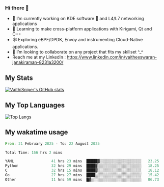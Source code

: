 ### Hi there 👋

- 🔭 I’m currently working on KDE software 💓 and L4/L7 networking applications 
- 📖 Learning to make cross-platform applications with Kirigami, Qt and C++
- 🕸️ Exploring eBPF/DPDK, Envoy and instrumenting Cloud-Native applications. 
- 👯 I’m looking to collaborate on any project that fits my skillset ^_^
- Reach me at my LinkedIn : https://www.linkedin.com/in/vaitheeswaran-janakiraman-8231a3200/

## My Stats
[![VaithiSniper's GitHub stats](https://github-readme-stats.vercel.app/api?username=VaithiSniper&hide=stars&theme=radical)](https://github.com/anuraghazra/github-readme-stats)

## My Top Languages

[![Top Langs](https://github-readme-stats.vercel.app/api/top-langs/?username=VaithiSniper&layout=compact)](https://github.com/anuraghazra/github-readme-stats)

## My wakatime usage

<!--START_SECTION:waka-->

```rust
From: 21 February 2025 - To: 22 August 2025

Total Time: 166 hrs 2 mins

YAML                 41 hrs 23 mins  █████▓░░░░░░░░░░░░░░░░░░░   23.25 %
Python               32 hrs 29 mins  ████▓░░░░░░░░░░░░░░░░░░░░   18.25 %
C                    32 hrs 15 mins  ████▓░░░░░░░░░░░░░░░░░░░░   18.12 %
Go                   27 hrs 27 mins  ████░░░░░░░░░░░░░░░░░░░░░   15.42 %
Other                11 hrs 59 mins  █▓░░░░░░░░░░░░░░░░░░░░░░░   06.73 %
```

<!--END_SECTION:waka-->
